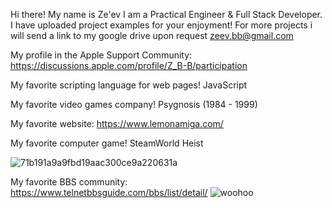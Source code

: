 Hi there!
My name is Ze'ev
I am a Practical Engineer & Full Stack Developer.
I have uploaded project examples for your enjoyment!
For more projects i will send a link to my google drive upon request zeev.bb@gmail.com

My profile in the Apple Support Community: https://discussions.apple.com/profile/Z_B-B/participation

My favorite scripting language for web pages! JavaScript

My favorite video games company! Psygnosis (1984 - 1999)

My favorite website: https://www.lemonamiga.com/

My favorite computer game! SteamWorld Heist

![71b191a9a9fbd19aac300ce9a220631a](https://user-images.githubusercontent.com/4492652/220156320-4f142d5a-25dc-4fb7-91c4-2e56b1d4c44b.jpg)


My favorite BBS community: https://www.telnetbbsguide.com/bbs/list/detail/  ![woohoo](https://user-images.githubusercontent.com/4492652/220128378-81305ff2-f0ea-44ab-b137-36ea05be3b0e.gif)
